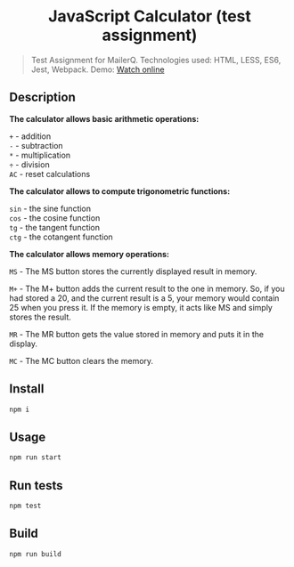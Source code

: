 <h1 align="center">JavaScript Calculator (test assignment)</h1>

> Test Assignment for MailerQ. Technologies used: HTML, LESS, ES6, Jest, Webpack.
> Demo: <a href="https://js-calculator-cyan.vercel.app">Watch online</a>

## Description

**The calculator allows basic arithmetic operations:**

 `+` - addition\
 `-` - subtraction\
 `*` - multiplication\
 `÷` - division\
 `AC` - reset calculations
 
**The calculator allows to compute trigonometric functions:**
 
 `sin` - the sine function\
 `cos` - the cosine function\
 `tg` - the tangent function\
 `ctg` - the cotangent function
 
**The calculator allows memory operations:**

 `MS` - The MS button stores the currently displayed result in memory.

 `M+` - The M+ button adds the current result to the one in memory. So, if you had stored a 20, and the current result is a 5, your memory would contain 25 when you press it. If the memory is empty, it acts like MS and simply stores the result.

 `MR` - The MR button gets the value stored in memory and puts it in the display.

 `MC` - The MC button clears the memory.

## Install

```sh
npm i
```

## Usage

```sh
npm run start
```

## Run tests

```sh
npm test
```

## Build

```sh
npm run build
```
